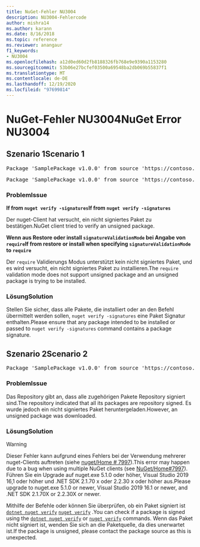 ```yaml
---
title: NuGet-Fehler NU3004
description: NU3004-Fehlercode
author: mishra14
ms.author: karann
ms.date: 8/16/2018
ms.topic: reference
ms.reviewer: anangaur
f1_keywords:
- NU3004
ms.openlocfilehash: a12d0ed60d2fb8188326fb768e9e9390a1153280
ms.sourcegitcommit: 53b06e27bcfef03500a69548ba2db069b55837f1
ms.translationtype: MT
ms.contentlocale: de-DE
ms.lasthandoff: 12/19/2020
ms.locfileid: "97699814"
---
```

# <a name="nuget-error-nu3004"></a><span data-ttu-id="f3c4e-103">NuGet-Fehler NU3004</span><span class="sxs-lookup"><span data-stu-id="f3c4e-103">NuGet Error NU3004</span></span>

## <a name="scenario-1"></a><span data-ttu-id="f3c4e-104">Szenario 1</span><span class="sxs-lookup"><span data-stu-id="f3c4e-104">Scenario 1</span></span>

<pre>Package 'SamplePackage v1.0.0' from source 'https://contoso.com/index.json': The package is not signed.</pre>
<pre>Package 'SamplePackage v1.0.0' from source 'https://contoso.com/index.json': signatureValidationMode is set to require, so packages are allowed only if signed by trusted signers; however, this package is unsigned.</pre>

### <a name="issue"></a><span data-ttu-id="f3c4e-105">Problem</span><span class="sxs-lookup"><span data-stu-id="f3c4e-105">Issue</span></span>

<span data-ttu-id="f3c4e-106">**If from `nuget verify -signatures`**</span><span class="sxs-lookup"><span data-stu-id="f3c4e-106">**If from `nuget verify -signatures`**</span></span>

<span data-ttu-id="f3c4e-107">Der nuget-Client hat versucht, ein nicht signiertes Paket zu bestätigen.</span><span class="sxs-lookup"><span data-stu-id="f3c4e-107">NuGet client tried to verify an unsigned package.</span></span>

<span data-ttu-id="f3c4e-108">**Wenn aus Restore oder install `signatureValidationMode` bei Angabe von `require`**</span><span class="sxs-lookup"><span data-stu-id="f3c4e-108">**If from restore or install when specifying `signatureValidationMode` to `require`**</span></span>

<span data-ttu-id="f3c4e-109">Der `require` Validierungs Modus unterstützt kein nicht signiertes Paket, und es wird versucht, ein nicht signiertes Paket zu installieren.</span><span class="sxs-lookup"><span data-stu-id="f3c4e-109">The `require` validation mode does not support unsigned package and an unsigned package is trying to be installed.</span></span>

### <a name="solution"></a><span data-ttu-id="f3c4e-110">Lösung</span><span class="sxs-lookup"><span data-stu-id="f3c4e-110">Solution</span></span>

<span data-ttu-id="f3c4e-111">Stellen Sie sicher, dass alle Pakete, die installiert oder an den Befehl übermittelt werden sollen, `nuget verify -signatures` eine Paket Signatur enthalten.</span><span class="sxs-lookup"><span data-stu-id="f3c4e-111">Please ensure that any package intended to be installed or passed to `nuget verify -signatures` command contains a package signature.</span></span>

## <a name="scenario-2"></a><span data-ttu-id="f3c4e-112">Szenario 2</span><span class="sxs-lookup"><span data-stu-id="f3c4e-112">Scenario 2</span></span>

<pre>Package 'SamplePackage v1.0.0' from source 'https://contoso.com/index.json': This repository indicated that all its packages are repository signed; however, this package is unsigned.</pre>

### <a name="issue"></a><span data-ttu-id="f3c4e-113">Problem</span><span class="sxs-lookup"><span data-stu-id="f3c4e-113">Issue</span></span>

<span data-ttu-id="f3c4e-114">Das Repository gibt an, dass alle zugehörigen Pakete Repository signiert sind.</span><span class="sxs-lookup"><span data-stu-id="f3c4e-114">The repository indicated that all its packages are repository signed.</span></span> <span data-ttu-id="f3c4e-115">Es wurde jedoch ein nicht signiertes Paket heruntergeladen.</span><span class="sxs-lookup"><span data-stu-id="f3c4e-115">However, an unsigned package was downloaded.</span></span>

### <a name="solution"></a><span data-ttu-id="f3c4e-116">Lösung</span><span class="sxs-lookup"><span data-stu-id="f3c4e-116">Solution</span></span>

> [!Warning]
> <span data-ttu-id="f3c4e-117">Dieser Fehler kann aufgrund eines Fehlers bei der Verwendung mehrerer nuget-Clients auftreten (siehe [nuget/Home # 7997](https://github.com/NuGet/Home/issues/7997)).</span><span class="sxs-lookup"><span data-stu-id="f3c4e-117">This error may happen due to a bug when using multiple NuGet clients (see [NuGet/Home#7997](https://github.com/NuGet/Home/issues/7997)).</span></span> <span data-ttu-id="f3c4e-118">Führen Sie ein Upgrade auf nuget.exe 5.1.0 oder höher, Visual Studio 2019 16,1 oder höher und .NET SDK 2.1.70 x oder 2.2.30 x oder höher aus.</span><span class="sxs-lookup"><span data-stu-id="f3c4e-118">Please upgrade to nuget.exe 5.1.0 or newer, Visual Studio 2019 16.1 or newer, and .NET SDK 2.1.70X or 2.2.30X or newer.</span></span>

<span data-ttu-id="f3c4e-119">Mithilfe der Befehle oder können Sie überprüfen, ob ein Paket signiert ist [`dotnet nuget verify`](/dotnet/core/tools/dotnet-nuget-verify.md) [`nuget verify`](../cli-reference/cli-ref-verify.md) .</span><span class="sxs-lookup"><span data-stu-id="f3c4e-119">You can check if a package is signed using the [`dotnet nuget verify`](/dotnet/core/tools/dotnet-nuget-verify.md) or [`nuget verify`](../cli-reference/cli-ref-verify.md) commands.</span></span> <span data-ttu-id="f3c4e-120">Wenn das Paket nicht signiert ist, wenden Sie sich an die Paketquelle, da dies unerwartet ist.</span><span class="sxs-lookup"><span data-stu-id="f3c4e-120">If the package is unsigned, please contact the package source as this is unexpected.</span></span>
